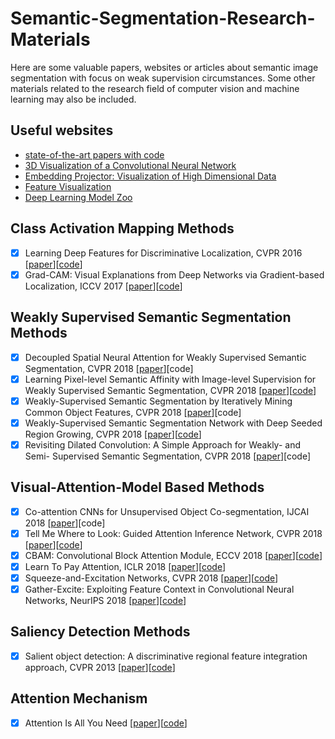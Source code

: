 # Semantic-Segmentation-Research-Materials
Here are some valuable papers, websites or articles about semantic image segmentation with focus on weak supervision circumstances.  Some other materials related to the research field of computer vision and machine learning may also be included.

## Useful websites
- [state-of-the-art papers with code](https://paperswithcode.com/sota)
- [3D Visualization of a Convolutional Neural Network](http://scs.ryerson.ca/~aharley/vis/conv/)
- [Embedding Projector: Visualization of High Dimensional Data](http://projector.tensorflow.org/)
- [Feature Visualization](https://distill.pub/2017/feature-visualization/)
- [Deep Learning Model Zoo](https://modelzoo.co/)

## Class Activation Mapping Methods
- [x] Learning Deep Features for Discriminative Localization, CVPR 2016 [[paper](http://cnnlocalization.csail.mit.edu/Zhou_Learning_Deep_Features_CVPR_2016_paper.pdf)][[code](https://github.com/metalbubble/CAM)]
- [x] Grad-CAM: Visual Explanations from Deep Networks via Gradient-based Localization, ICCV 2017 [[paper](https://arxiv.org/pdf/1610.02391.pdf)][[code](https://github.com/ramprs/grad-cam)]

## Weakly Supervised Semantic Segmentation Methods
- [x] Decoupled Spatial Neural Attention for Weakly Supervised Semantic Segmentation, CVPR 2018 [[paper](https://arxiv.org/pdf/1803.02563.pdf)][code]
- [x] Learning Pixel-level Semantic Affinity with Image-level Supervision for Weakly Supervised Semantic Segmentation, CVPR 2018 [[paper](https://arxiv.org/pdf/1803.10464.pdf)][[code](https://github.com/jiwoon-ahn/psa)]
- [x] Weakly-Supervised Semantic Segmentation by Iteratively Mining Common Object Features, CVPR 2018 [[paper](https://arxiv.org/pdf/1806.04659)][code]
- [x] Weakly-Supervised Semantic Segmentation Network with Deep Seeded Region Growing, CVPR 2018 [[paper](http://openaccess.thecvf.com/content_cvpr_2018/papers/Huang_Weakly-Supervised_Semantic_Segmentation_CVPR_2018_paper.pdf)][[code](https://github.com/speedinghzl/DSRG)]
- [x] Revisiting Dilated Convolution: A Simple Approach for Weakly- and Semi- Supervised Semantic Segmentation, CVPR 2018 [[paper](https://arxiv.org/pdf/1805.04574.pdf)][code]

## Visual-Attention-Model Based Methods
- [x] Co-attention CNNs for Unsupervised Object Co-segmentation, IJCAI 2018 [[paper](https://www.ijcai.org/proceedings/2018/0104.pdf)][code]
- [x] Tell Me Where to Look: Guided Attention Inference Network, CVPR 2018 [[paper](https://arxiv.org/pdf/1802.10171.pdf)][[code](https://github.com/alokwhitewolf/Guided-Attention-Inference-Network)]
- [x] CBAM: Convolutional Block Attention Module, ECCV 2018 [[paper](https://arxiv.org/pdf/1807.06521)][[code](https://github.com/Jongchan/attention-module)]
- [x] Learn To Pay Attention, ICLR 2018 [[paper](https://arxiv.org/pdf/1804.02391)][[code](https://github.com/SaoYan/LearnToPayAttention)]
- [x] Squeeze-and-Excitation Networks, CVPR 2018 [[paper](https://arxiv.org/pdf/1709.01507)][[code](https://github.com/hujie-frank/SENet)]
- [x] Gather-Excite: Exploiting Feature Context in Convolutional Neural Networks, NeurIPS 2018 [[paper](https://arxiv.org/pdf/1810.12348)][[code](https://github.com/hujie-frank/GENet)]

## Saliency Detection Methods
- [x] Salient object detection: A discriminative regional feature integration approach, CVPR 2013 [[paper](https://arxiv.org/pdf/1410.5926.pdf)][[code](https://github.com/playerkk/drfi_matlab)]

## Attention Mechanism
- [x] Attention Is All You Need [[paper](https://arxiv.org/pdf/1706.03762.pdf)][[code](https://github.com/tensorflow/tensor2tensor)]
